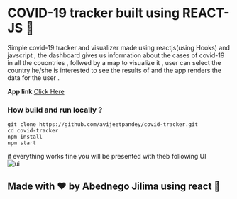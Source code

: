 # COVID-19 tracker built using REACT-JS :tada:
Simple covid-19 tracker and visualizer made using reactjs(using Hooks) and javscript , the dashboard gives us information about the cases of covid-19 in all the couontries , follwed by a map to visualize it , user can select the country he/she is interested to see the results of and the app renders the data for the user .

**App link** <a href="https://avijeetpandey.github.io/covid-tracker"> Click Here </a>


### How build and run locally ?
```
git clone https://github.com/avijeetpandey/covid-tracker.git
cd covid-tracker
npm install
npm start
```

if everything works fine you will be presented with theb following UI <br>
<img src="screenshots/ui.png" alt="ui" />


## Made with ❤ by Abednego Jilima using react :muscle:

